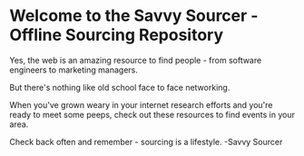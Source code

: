 <h1> Welcome to the Savvy Sourcer - Offline Sourcing Repository </h1>

Yes, the web is an amazing resource to find people - from software engineers to marketing managers.

But there's nothing like old school face to face networking.

When you've grown weary in your internet research efforts and you're ready to meet some peeps, check out these resources to find events in your area.

Check back often and remember - sourcing is a lifestyle.
-Savvy Sourcer

